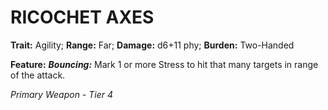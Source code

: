 # RICOCHET AXES

**Trait:** Agility; **Range:** Far; **Damage:** d6+11 phy; **Burden:** Two-Handed

**Feature:** ***Bouncing:*** Mark 1 or more Stress to hit that many targets in range of the attack.

*Primary Weapon - Tier 4*
